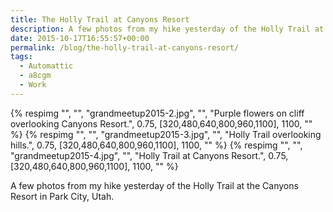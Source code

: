 ```yaml
---
title: The Holly Trail at Canyons Resort
description: A few photos from my hike yesterday of the Holly Trail at the Canyons Resort in Park City, Utah.
date: 2015-10-17T16:55:57+00:00
permalink: /blog/the-holly-trail-at-canyons-resort/
tags:
  - Automattic
  - a8cgm
  - Work
---
```


{% respimg "", "", "grandmeetup2015-2.jpg", "", "Purple flowers on cliff overlooking Canyons Resort.", 0.75, [320,480,640,800,960,1100], 1100, "" %}
{% respimg "", "", "grandmeetup2015-3.jpg", "", "Holly Trail overlooking hills.", 0.75, [320,480,640,800,960,1100], 1100, "" %}
{% respimg "", "", "grandmeetup2015-4.jpg", "", "Holly Trail at Canyons Resort.", 0.75, [320,480,640,800,960,1100], 1100, "" %}

A few photos from my hike yesterday of the Holly Trail at the Canyons Resort in Park City, Utah.
